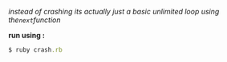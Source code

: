 _instead of crashing its actually just a basic unlimited loop using the`next`function_

**run using :**
```rb
$ ruby crash.rb
```
